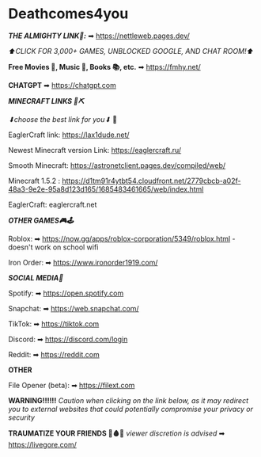 # Deathcomes4you


**_THE ALMIGHTY LINK🥇:_** ➡ https://nettleweb.pages.dev/

_⬆CLICK FOR 3,000+ GAMES, UNBLOCKED GOOGLE, AND CHAT ROOM!⬆_

**Free Movies 🎥, Music 🎵, Books 📚, etc.** ➡ https://fmhy.net/

**CHATGPT** ➡ https://chatgpt.com


***MINECRAFT LINKS 🧱⛏***

_⬇choose the best link for you⬇_ 🙂

EaglerCraft link: https://lax1dude.net/

Newest Minecraft version Link: https://eaglercraft.ru/

 Smooth Minecraft: https://astronetclient.pages.dev/compiled/web/  
 
Minecraft 1.5.2 : https://d1tm91r4ytbt54.cloudfront.net/2779cbcb-a02f-48a3-9e2e-95a8d123d165/1685483461665/web/index.html

EaglerCraft: eaglercraft.net

***OTHER GAMES🎮🕹***

Roblox: ➡ https://now.gg/apps/roblox-corporation/5349/roblox.html -doesn't work on school wifi

Iron Order: ➡ https://www.ironorder1919.com/

***SOCIAL MEDIA📱***

Spotify: ➡ https://open.spotify.com

Snapchat: ➡ https://web.snapchat.com/

TikTok: ➡ https://tiktok.com

Discord: ➡ https://discord.com/login

Reddit: ➡ https://reddit.com


**OTHER**

File Opener (beta): ➡ https://filext.com

**WARNING!!!!!!** _Caution when clicking on the link below, as it may redirect you to external websites that could potentially compromise your privacy or security_

**TRAUMATIZE YOUR FRIENDS 🔪🩸😈** _viewer discretion is advised_  ➡ https://livegore.com/


